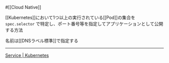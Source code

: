 #[[Cloud Native]]

[[Kubernetes]]において1つ以上の実行されている[[Pod]]の集合を `spec.selector` で特定し、ポート番号等を指定してアプリケーションとして公開する方法

名前は[[DNSラベル標準]]で指定する

---

[Service | Kubernetes](https://kubernetes.io/ja/docs/concepts/services-networking/service/)